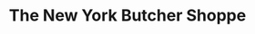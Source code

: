 ---
title: "The New York Butcher Shoppe"
url: /greenville/the-new-york-butcher-shoppe/
shop: butcher
---